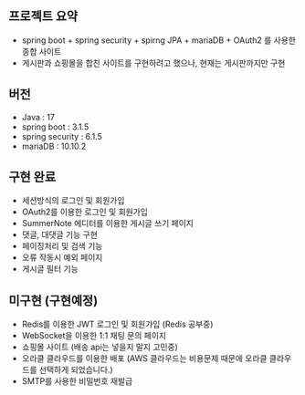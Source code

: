 ## 프로젝트 요약
 - spring boot + spring security + spirng JPA + mariaDB + OAuth2 를 사용한 종합 사이트
 - 게시판과 쇼핑몰을 합친 사이트를 구현하려고 했으나, 현재는 게시판까지만 구현

## 버전
 - Java : 17
 - spring boot : 3.1.5
 - spring security : 6.1.5
 - mariaDB : 10.10.2

## 구현 완료
 - 세션방식의 로그인 및 회원가입
 - OAuth2를 이용한 로그인 및 회원가입
 - SummerNote 에디터를 이용한 게시글 쓰기 페이지
 - 댓글, 대댓글 기능 구현
 - 페이징처리 및 검색 기능
 - 오류 작동시 예외 페이지
 - 게시글 필터 기능

 ## 미구현 (구현예정)
  - Redis를 이용한 JWT 로그인 및 회원가입 (Redis 공부중)
  - WebSocket을 이용한 1:1 채팅 문의 페이지
  - 쇼핑몰 사이트 (배송 api는 넣을지 말지 고민중)
  - 오라클 클라우드를 이용한 배포 (AWS 클라우드는 비용문제 때문에 오라클 클라우드를 선택하게 되었습니다.)
  - SMTP를 사용한 비밀번호 재발급
